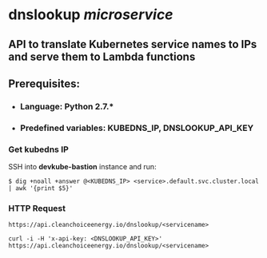 # **dnslookup** _microservice_
## API to translate Kubernetes service names to IPs and serve them to Lambda functions

## **Prerequisites**:
* ### **Language**: Python 2.7.*
* ### **Predefined variables**: KUBEDNS_IP, DNSLOOKUP_API_KEY
### **Get kubedns IP**
SSH into **devkube-bastion** instance and run:
```
$ dig +noall +answer @<KUBEDNS_IP> <service>.default.svc.cluster.local | awk '{print $5}'
```
### **HTTP Request**
```
https://api.cleanchoiceenergy.io/dnslookup/<servicename>
```
```
curl -i -H 'x-api-key: <DNSLOOKUP_API_KEY>' https://api.cleanchoiceenergy.io/dnslookup/<servicename>
```
<!-- Code goes here -->
